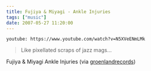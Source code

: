 ```yaml
---
title: Fujiya & Miyagi - Ankle Injuries
tags: ["music"]
date: 2007-05-27 11:20:00
---
```


`youtube: https://www.youtube.com/watch?v=N5XVeENmLMk`

> Like pixellated scraps of jazz mags…

Fujiya & Miyagi Ankle Injuries (via
[groenlandrecords](http://youtube.com/user/groenlandrecords))
